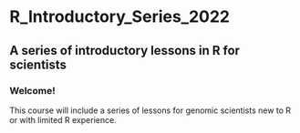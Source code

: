 # **R_Introductory_Series_2022**
## **A series of introductory lessons in R for scientists**

### **Welcome!** 
This course will include a series of lessons for genomic scientists new to R or with limited R experience. 

